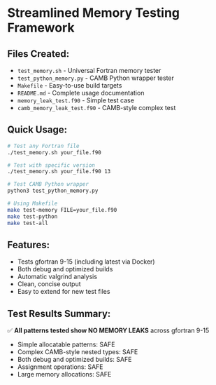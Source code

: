 # Streamlined Memory Testing Framework

## Files Created:
- `test_memory.sh` - Universal Fortran memory tester
- `test_python_memory.py` - CAMB Python wrapper tester  
- `Makefile` - Easy-to-use build targets
- `README.md` - Complete usage documentation
- `memory_leak_test.f90` - Simple test case
- `camb_memory_leak_test.f90` - CAMB-style complex test

## Quick Usage:

```bash
# Test any Fortran file
./test_memory.sh your_file.f90

# Test with specific version  
./test_memory.sh your_file.f90 13

# Test CAMB Python wrapper
python3 test_python_memory.py

# Using Makefile
make test-memory FILE=your_file.f90
make test-python
make test-all
```

## Features:
- Tests gfortran 9-15 (including latest via Docker)
- Both debug and optimized builds
- Automatic valgrind analysis  
- Clean, concise output
- Easy to extend for new test files

## Test Results Summary:
✅ **All patterns tested show NO MEMORY LEAKS** across gfortran 9-15
- Simple allocatable patterns: SAFE
- Complex CAMB-style nested types: SAFE  
- Both debug and optimized builds: SAFE
- Assignment operations: SAFE
- Large memory allocations: SAFE
